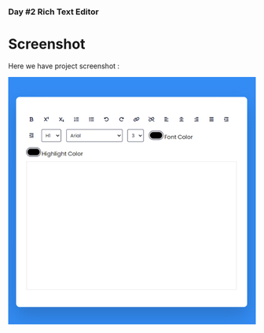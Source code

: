 ### Day #2 Rich Text Editor

# Screenshot

Here we have project screenshot :

![screenshot](<./screenshot%20(1).jpg>)
